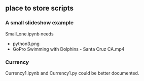 ## place to store scripts


### A small slideshow example
Small_one.ipynb needs
- python3.png  
- GoPro Swimming with Dolphins - Santa Cruz CA.mp4
 
 
### Currency
Currency1.ipynb and Currency1.py could be better documented.
